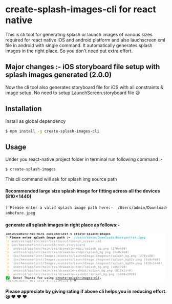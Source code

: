 # create-splash-images-cli for react native 

This is cli tool for generating splash or launch images of various sizes required for react native iOS and android platform and also lauchscreen xml file in android with single command. It automatically generates splash images in the right place. So you don't need put extra effort.

## Major changes :- iOS storyboard file setup with splash images generated (2.0.0)

Now the cli tool also generates storyboard file for iOS with all constraints & image setup. No need to setup LaunchScreen.storyboard file :smiley:

## Installation

Install as global dependency

```bash
$ npm install -g create-splash-images-cli
```

## Usage

Under you react-native project folder in terminal run following command :- 

```bash
$ create-splash-images
```

This cli command will ask for splash img source path

#### Recommended large size splash image for fitting across all the devices (810 × 1440)

```bash
? Please enter a valid splash image path here:-  /Users/admin/Downloads/betterth
anbefore.jpeg 
```

#### generate all splash images in right place as follows:- 

<p>
  <img height="150" src="https://github.com/lokesh020/create-splash-images-cli/blob/master/images/OutputResult.png"></img>
</p> 

#### Please appreciate by giving rating if above cli helps you in reducing effort. :smiley: :heart: :heart: :heart:
